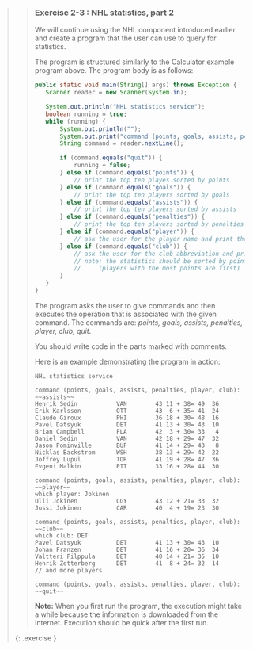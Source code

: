 >>### Exercise 2-3 : NHL statistics, part 2
>>
>>We will continue using the NHL component introduced earlier and create a program that the user can use to query for statistics.
>>
>>The program is structured similarly to the Calculator example program above. The program body is as follows:
>>
>>```java
>>public static void main(String[] args) throws Exception {
>>    Scanner reader = new Scanner(System.in);
>>
>>    System.out.println("NHL statistics service");
>>    boolean running = true;
>>    while (running) {
>>        System.out.println("");
>>        System.out.print("command (points, goals, assists, penalties, player, club, quit): ");
>>        String command = reader.nextLine();
>>
>>        if (command.equals("quit")) {
>>            running = false;
>>        } else if (command.equals("points")) {
>>            // print the top ten playes sorted by points
>>        } else if (command.equals("goals")) {
>>            // print the top ten players sorted by goals
>>        } else if (command.equals("assists")) {
>>            // print the top ten players sorted by assists
>>        } else if (command.equals("penalties")) {
>>            // print the top ten players sorted by penalties
>>        } else if (command.equals("player")) {
>>            // ask the user for the player name and print the statistics for that player
>>        } else if (command.equals("club")) {
>>            // ask the user for the club abbreviation and print the statistics for the club
>>            // note: the statistics should be sorted by points
>>            //     (players with the most points are first)
>>        }
>>    }
>>}
>>```
>>
>>The program asks the user to give commands and then executes the operation that is associated with the given command. The commands are: *points, goals, assists, penalties, player, club, quit*.
>>
>>You should write code in the parts marked with comments.
>>
>>Here is an example demonstrating the program in action:
>>```output
>>NHL statistics service
>>
>>command (points, goals, assists, penalties, player, club): ~~assists~~
>>Henrik Sedin           VAN        43 11 + 38= 49  36
>>Erik Karlsson          OTT        43  6 + 35= 41  24
>>Claude Giroux          PHI        36 18 + 30= 48  16
>>Pavel Datsyuk          DET        41 13 + 30= 43  10
>>Brian Campbell         FLA        42  3 + 30= 33   4
>>Daniel Sedin           VAN        42 18 + 29= 47  32
>>Jason Pominville       BUF        41 14 + 29= 43   8
>>Nicklas Backstrom      WSH        38 13 + 29= 42  22
>>Joffrey Lupul          TOR        41 19 + 28= 47  36
>>Evgeni Malkin          PIT        33 16 + 28= 44  30
>>
>>command (points, goals, assists, penalties, player, club): ~~player~~
>>which player: Jokinen
>>Olli Jokinen           CGY        43 12 + 21= 33  32
>>Jussi Jokinen          CAR        40  4 + 19= 23  30
>>
>>command (points, goals, assists, penalties, player, club): ~~club~~
>>which club: DET
>>Pavel Datsyuk          DET        41 13 + 30= 43  10
>>Johan Franzen          DET        41 16 + 20= 36  34
>>Valtteri Filppula      DET        40 14 + 21= 35  10
>>Henrik Zetterberg      DET        41  8 + 24= 32  14
>>// and more players
>>
>>command (points, goals, assists, penalties, player, club): ~~quit~~
>>```
>>
>>**Note:** When you first run the program, the execution might take a while because the information is downloaded from the internet. Execution should be quick after the first run.
>>
>{: .exercise }